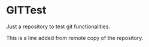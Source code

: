 # GITTest
Just a repository to test git functionalities.

This is a line added from remote copy of the repository.